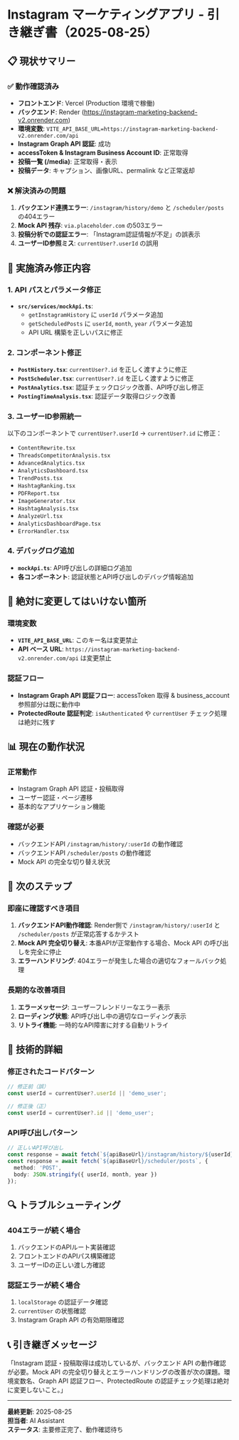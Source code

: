 # Instagram マーケティングアプリ - 引き継ぎ書（2025-08-25）

## 📋 現状サマリー

### ✅ 動作確認済み
- **フロントエンド**: Vercel (Production 環境で稼働)
- **バックエンド**: Render (https://instagram-marketing-backend-v2.onrender.com)
- **環境変数**: `VITE_API_BASE_URL=https://instagram-marketing-backend-v2.onrender.com/api`
- **Instagram Graph API 認証**: 成功
- **accessToken & Instagram Business Account ID**: 正常取得
- **投稿一覧 (/media)**: 正常取得・表示
- **投稿データ**: キャプション、画像URL、permalink など正常返却

### ❌ 解決済みの問題
1. **バックエンド連携エラー**: `/instagram/history/demo` と `/scheduler/posts` の404エラー
2. **Mock API 残存**: `via.placeholder.com` の503エラー
3. **投稿分析での認証エラー**: 「Instagram認証情報が不足」の誤表示
4. **ユーザーID参照ミス**: `currentUser?.userId` の誤用

## 🔧 実施済み修正内容

### 1. API パスとパラメータ修正
- **`src/services/mockApi.ts`**: 
  - `getInstagramHistory` に `userId` パラメータ追加
  - `getScheduledPosts` に `userId`, `month`, `year` パラメータ追加
  - API URL 構築を正しいパスに修正

### 2. コンポーネント修正
- **`PostHistory.tsx`**: `currentUser?.id` を正しく渡すように修正
- **`PostScheduler.tsx`**: `currentUser?.id` を正しく渡すように修正
- **`PostAnalytics.tsx`**: 認証チェックロジック改善、API呼び出し修正
- **`PostingTimeAnalysis.tsx`**: 認証データ取得ロジック改善

### 3. ユーザーID参照統一
以下のコンポーネントで `currentUser?.userId` → `currentUser?.id` に修正：
- `ContentRewrite.tsx`
- `ThreadsCompetitorAnalysis.tsx`
- `AdvancedAnalytics.tsx`
- `AnalyticsDashboard.tsx`
- `TrendPosts.tsx`
- `HashtagRanking.tsx`
- `PDFReport.tsx`
- `ImageGenerator.tsx`
- `HashtagAnalysis.tsx`
- `AnalyzeUrl.tsx`
- `AnalyticsDashboardPage.tsx`
- `ErrorHandler.tsx`

### 4. デバッグログ追加
- **`mockApi.ts`**: API呼び出しの詳細ログ追加
- **各コンポーネント**: 認証状態とAPI呼び出しのデバッグ情報追加

## 🚨 絶対に変更してはいけない箇所

### 環境変数
- **`VITE_API_BASE_URL`**: このキー名は変更禁止
- **API ベース URL**: `https://instagram-marketing-backend-v2.onrender.com/api` は変更禁止

### 認証フロー
- **Instagram Graph API 認証フロー**: accessToken 取得 & business_account 参照部分は既に動作中
- **ProtectedRoute 認証判定**: `isAuthenticated` や `currentUser` チェック処理は絶対に残す

## 📊 現在の動作状況

### 正常動作
- Instagram Graph API 認証・投稿取得
- ユーザー認証・ページ遷移
- 基本的なアプリケーション機能

### 確認が必要
- バックエンドAPI `/instagram/history/:userId` の動作確認
- バックエンドAPI `/scheduler/posts` の動作確認
- Mock API の完全な切り替え状況

## 🎯 次のステップ

### 即座に確認すべき項目
1. **バックエンドAPI動作確認**: Render側で `/instagram/history/:userId` と `/scheduler/posts` が正常応答するかテスト
2. **Mock API 完全切り替え**: 本番APIが正常動作する場合、Mock API の呼び出しを完全に停止
3. **エラーハンドリング**: 404エラーが発生した場合の適切なフォールバック処理

### 長期的な改善項目
1. **エラーメッセージ**: ユーザーフレンドリーなエラー表示
2. **ローディング状態**: API呼び出し中の適切なローディング表示
3. **リトライ機能**: 一時的なAPI障害に対する自動リトライ

## 📝 技術的詳細

### 修正されたコードパターン
```typescript
// 修正前（誤）
const userId = currentUser?.userId || 'demo_user';

// 修正後（正）
const userId = currentUser?.id || 'demo_user';
```

### API呼び出しパターン
```typescript
// 正しいAPI呼び出し
const response = await fetch(`${apiBaseUrl}/instagram/history/${userId}`);
const response = await fetch(`${apiBaseUrl}/scheduler/posts`, {
  method: 'POST',
  body: JSON.stringify({ userId, month, year })
});
```

## 🔍 トラブルシューティング

### 404エラーが続く場合
1. バックエンドのAPIルート実装確認
2. フロントエンドのAPIパス構築確認
3. ユーザーIDの正しい渡し方確認

### 認証エラーが続く場合
1. `localStorage` の認証データ確認
2. `currentUser` の状態確認
3. Instagram Graph API の有効期限確認

## 📞 引き継ぎメッセージ

「Instagram 認証・投稿取得は成功しているが、バックエンド API の動作確認が必要。Mock API の完全切り替えとエラーハンドリングの改善が次の課題。環境変数名、Graph API 認証フロー、ProtectedRoute の認証チェック処理は絶対に変更しないこと。」

---

**最終更新**: 2025-08-25  
**担当者**: AI Assistant  
**ステータス**: 主要修正完了、動作確認待ち
